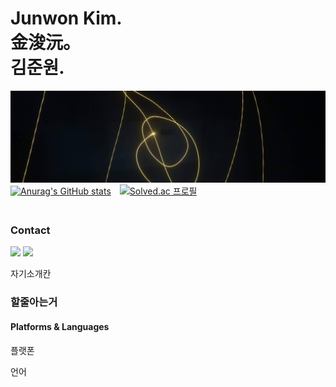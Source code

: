 Junwon Kim.    
金浚沅。       
김준원.              
===================

![Alt text](banner.jpg "장노출")          
[![Anurag's GitHub stats](https://github-readme-stats.vercel.app/api?username=notj-code&show_icons=true&theme=dark)](https://github.com/notj-code)　[![Solved.ac
프로필](http://mazassumnida.wtf/api/v2/generate_badge?boj=notj)](https://solved.ac/notj)         
　　　　　　　　　　　　　　　　　　　　　　　　　　　　　　　
### Contact
<p>
  <a href="mailto:junwonkim59@gmail.com" target="_blank"><img src="https://img.shields.io/badge/junwonkim59@gmail.com-EA4335?style=flat-square&logo=Gmail&logoColor=white"/></a>
  <a href="mailto:junwonkim04@outlook.com" target="_blank"><img src="https://img.shields.io/badge/junwonkim04@outlook.com-EA4335?style=flat-square&logo=Gmail&logoColor=white"/></a>
</p>

<p>
  자기소개칸
</p>


### 할줄아는거
#### Platforms & Languages
<p>
 플랫폰
</p>
<p>
언어
</p>
